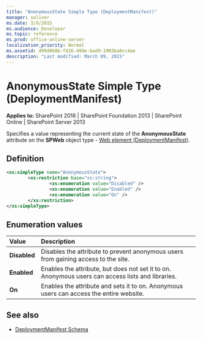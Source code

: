 ```yaml
---
title: "AnonymousState Simple Type (DeploymentManifest)"
manager: soliver
ms.date: 3/9/2015
ms.audience: Developer
ms.topic: reference
ms.prod: office-online-server
localization_priority: Normal
ms.assetid: 499d068b-f426-499e-bad9-1903ba8cc4ae
description: "Last modified: March 09, 2015"
---
```


# AnonymousState Simple Type (DeploymentManifest)
 
**Applies to:** SharePoint 2016 | SharePoint Foundation 2013 | SharePoint Online | SharePoint Server 2013 
  
Specifies a value representing the current state of the **AnonymousState** attribute on the **SPWeb** object type - [Web element (DeploymentManifest)](web-element-deploymentmanifest.md).

## Definition

```XML
<xs:simpleType name="AnonymousState">
        <xs:restriction base="xs:string">
                <xs:enumeration value="Disabled" />
                <xs:enumeration value="Enabled" />
                <xs:enumeration value="On" />
        </xs:restriction>
</xs:simpleType>
```

## Enumeration values

|**Value**|**Description**|
|:-----|:-----|
|**Disabled** <br/> |Disables the attribute to prevent anonymous users from gaining access to the site.  <br/> |
|**Enabled** <br/> |Enables the attribute, but does not set it to on. Anonymous users can access lists and libraries.  <br/> |
|**On** <br/> |Enables the attribute and sets it to on. Anonymous users can access the entire website.  <br/> |
   
## See also

- [DeploymentManifest Schema](deploymentmanifest-schema.md)

